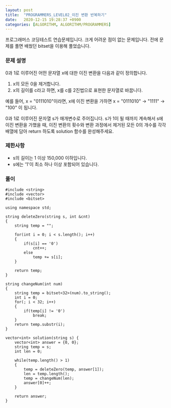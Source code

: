 ```yaml
---
layout: post
title:  "PROGRAMMERS_LEVEL02_이진 변환 반복하기"
date:   2020-12-15 19:28:37 +0900
categories: [ALGORITHM, ALGORITHM/PROGRAMMERS]
---
```


프로그래머스 코딩테스트 연습문제입니다. 크게 어려운 점이 없는 문제입니다. 전에 문제를 풀면 배웠던 bitset을 이용해 풀었습니다.

### 문제 설명
0과 1로 이루어진 어떤 문자열 x에 대한 이진 변환을 다음과 같이 정의합니다.

1. x의 모든 0을 제거합니다.
2. x의 길이를 c라고 하면, x를 c를 2진법으로 표현한 문자열로 바꿉니다.

예를 들어, x = "0111010"이라면, x에 이진 변환을 가하면 x = "0111010" -> "1111" -> "100" 이 됩니다.

0과 1로 이루어진 문자열 s가 매개변수로 주어집니다. s가 1이 될 때까지 계속해서 s에 이진 변환을 가했을 때, 이진 변환의 횟수와 변환 과정에서 제거된 모든 0의 개수를 각각 배열에 담아 return 하도록 solution 함수를 완성해주세요.

### 제한사항
- s의 길이는 1 이상 150,000 이하입니다.
- s에는 '1'이 최소 하나 이상 포함되어 있습니다.

### 풀이
```
#include <string>
#include <vector>
#include <bitset>

using namespace std;

string deleteZero(string s, int &cnt)
{
    string temp = "";

    for(int i = 0; i < s.length(); i++)
    {
        if(s[i] == '0')
            cnt++;
        else
            temp += s[i];
    }

    return temp;
}

string changeNum(int num)
{
    string temp = bitset<32>(num).to_string();
    int i = 0;
    for(; i < 32; i++)
    {
        if(temp[i] != '0')
            break;
    }
    return temp.substr(i);
}

vector<int> solution(string s) {
    vector<int> answer = {0, 0};
    string temp = s;
    int len = 0;

    while(temp.length() > 1)
    {
        temp = deleteZero(temp, answer[1]);
        len = temp.length();
        temp = changeNum(len);
        answer[0]++;
    }

    return answer;
}
```
